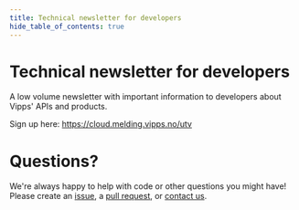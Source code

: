 ```yaml
---
title: Technical newsletter for developers
hide_table_of_contents: true
---
```



# Technical newsletter for developers

A low volume newsletter with important information to developers about Vipps' APIs and products.

Sign up here: https://cloud.melding.vipps.no/utv

# Questions?

We're always happy to help with code or other questions you might have!
Please create an [issue](https://github.com/vippsas/vipps-developers/issues),
a [pull request](https://github.com/vippsas/vipps-developers/pulls),
or [contact us](https://github.com/vippsas/vipps-developers/blob/master/contact.md).

